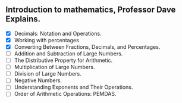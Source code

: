 ## Introduction to mathematics, Professor Dave Explains.

- [x] Decimals: Notation and Operations.
- [x] Working with percentages
- [x] Converting Between Fractions, Decimals, and Percentages.
- [ ] Addition and Subtraction of Large Numbers.
- [ ] The Distributive Property for Arithmetic.
- [ ] Multiplication of Large Numbers.
- [ ] Division of Large Numbers.
- [ ] Negative Numbers.
- [ ] Understanding Exponents and Their Operations.
- [ ] Order of Arithmetic Operations: PEMDAS.